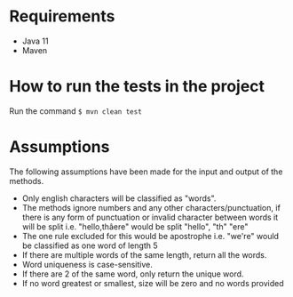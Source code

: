 # Requirements
- Java 11
- Maven

# How to run the tests in the project
Run the command
`$ mvn clean test`

# Assumptions
The following assumptions have been made for the input and output of the methods.

- Only english characters will be classified as "words". 
- The methods ignore numbers and any other characters/punctuation, if there is any form of punctuation
 or invalid character between words it will be split i.e. "hello,thâere" would be split "hello", "th" "ere"
- The one rule excluded for this would be apostrophe i.e. "we're" would be classified as one word of length 5
- If there are multiple words of the same length, return all the words.
- Word uniqueness is case-sensitive.
- If there are 2 of the same word, only return the unique word.
- If no word greatest or smallest, size will be zero and no words provided

